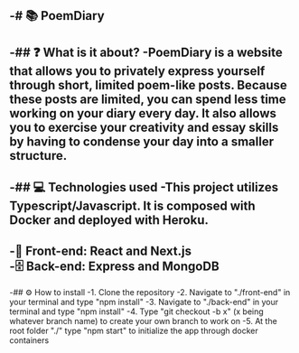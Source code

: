 -# :books: PoemDiary
-
-## :question: What is it about?
-PoemDiary is a website that allows you to privately express yourself through short, limited poem-like posts. Because these posts are limited, you can spend less time working on your diary every day. It also allows you to exercise your creativity and essay skills by having to condense your day into a smaller structure.
-
-## :computer: Technologies used
-This project utilizes Typescript/Javascript. It is composed with Docker and deployed with Heroku.
-
-:page_with_curl: **Front-end:** React and Next.js <br>
-:file_cabinet: **Back-end:** Express and MongoDB
-
-## :gear: How to install
-1. Clone the repository
-2. Navigate to "./front-end" in your terminal and type "npm install"
-3. Navigate to "./back-end" in your terminal and type "npm install"
-4. Type "git checkout -b x" (x being whatever branch name) to create your own branch to work on
-5. At the root folder "./" type "npm start" to initialize the app through docker containers